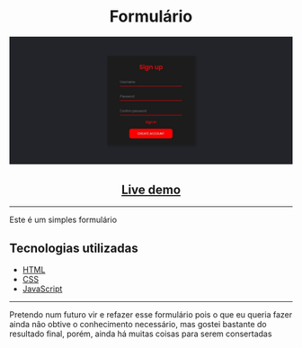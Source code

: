 <div align="center">
 <h1> Formulário </h1>
</div>

<div align="center">
 <img src="github/git-img.jpeg">
  <br>
  <h2><a href="https://rodriguesgs.github.io/Formulario/" target="_blank">Live demo</a></h2>
</div>

---

Este é um simples formulário

## Tecnologias utilizadas

* [HTML](https://developer.mozilla.org/pt-BR/docs/Web/HTML)
* [CSS](https://developer.mozilla.org/pt-BR/docs/Web/CSS)
* [JavaScript](https://developer.mozilla.org/pt-BR/docs/Web/JavaScript)

---

Pretendo num futuro vir e refazer esse formulário pois o que eu queria fazer ainda não obtive o conhecimento necessário, mas gostei bastante do resultado final, porém, ainda há muitas coisas para serem consertadas
